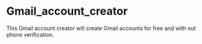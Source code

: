 # Gmail_account_creator
This Gmail account creator will create Gmail accounts for free and with out phone verification.

